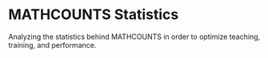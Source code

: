 # MATHCOUNTS Statistics
Analyzing the statistics behind MATHCOUNTS in order to optimize teaching, training, and performance.

